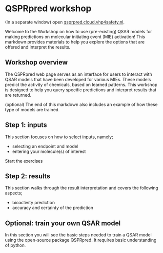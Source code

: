 # QSPRpred workshop

(In a separate window) open [qsprpred.cloud.vhp4safety.nl](https://qsprpred.cloud.vhp4safety.nl/).

Welcome to the Workshop on how to use (pre-existing) QSAR models for making predictions on molecular initiating event (MIE) activation! This markdown provides materials to help you explore the options that are offered and interpret the results. 

## Workshop overview

The QSPRpred web page serves as an interface for users to interact with QSAR models that have been developed for various MIEs. These models predict the activity of chemicals, based on learned patterns. This workshop is designed to help you query specific predictions and interpret results that are returned. 

(optional) The end of this markdown also includes an example of how these type of models are trained.

## Step 1: inputs

This section focuses on how to select inputs, namely;

* selecting an endpoint and model
* entering your molecule(s) of interest

Start the exercises

## Step 2: results

This section walks through the result interpretation and covers the following aspects;

* bioactivity prediction
* accuracy and certainty of the prediction

## Optional: train your own QSAR model

In this section you will see the basic steps needed to train a QSAR model using the open-source package QSPRpred. It requires basic understanding of python.
